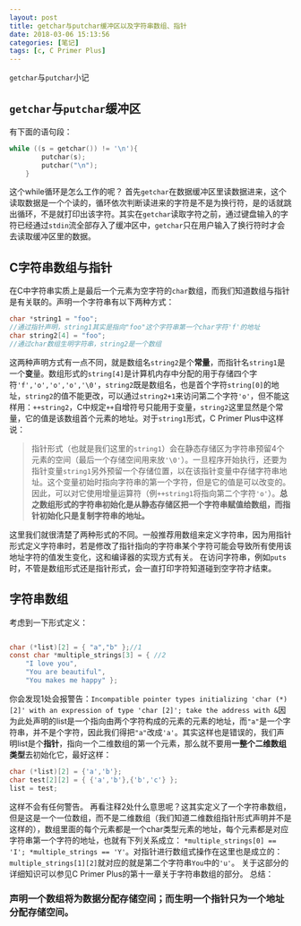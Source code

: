 ```yaml
---
layout: post
title: getchar与putchar缓冲区以及字符串数组、指针
date: 2018-03-06 15:13:56
categories: [笔记]
tags: [c, C Primer Plus]
---
```


`getchar`与`putchar`小记
<!--more-->

## `getchar`与`putchar`缓冲区
有下面的语句段：
```c
while ((s = getchar()) != '\n'){
        putchar(s);
        putchar("\n");
    }
```
这个while循环是怎么工作的呢？
首先`getchar`在数据缓冲区里读数据进来，这个读取数据是一个个读的，循环依次判断读进来的字符是不是为换行符，是的话就跳出循环，不是就打印出该字符。其实在`getchar`读取字符之前，通过键盘输入的字符已经通过`stdin`流全部存入了缓冲区中，`getchar`只在用户输入了换行符时才会去读取缓冲区里的数据。
## C字符串数组与指针
在C中字符串实质上是最后一个元素为空字符的`char`数组，而我们知道数组与指针是有关联的。声明一个字符串有以下两种方式：
```c
char *string1 = "foo";
//通过指针声明，string1其实是指向"foo"这个字符串第一个char字符'f'的地址
char string2[4] = "foo";
//通过char数组生明字符串，string2是一个数组
```
这两种声明方式有一点不同，就是数组名`string2`是个**常量**，而指针名`string1`是一个**变**量。数组形式的`string[4]`是计算机内存中分配的用于存储四个字符`'f','o','o','o','\0'`，`string2`既是数组名，也是首个字符`string[0]`的地址，`string2`的值不能更改，可以通过`string2+1`来访问第二个字符`'o'`，但不能这样用：`++string2`，C中规定`++`自增符号只能用于变量，`string2`这里显然是个常量，它的值是该数组首个元素的地址。对于`string1`形式，C Primer Plus中这样说：
> 指针形式（也就是我们这里的`string1`）会在静态存储区为字符串预留4个元素的空间（最后一个存储空间用来放`'\0'`）。一旦程序开始执行，还要为指针变量`string1`另外预留一个存储位置，以在该指针变量中存储字符串地址。这个变量初始时指向字符串的第一个字符，但是它的值是可以改变的。因此，可以对它使用增量运算符（例`++string1`将指向第二个字符`'o'`）。**总之数组形式的字符串初始化是从静态存储区把一个字符串赋值给数组，而指针初始化只是复制字符串的地址。**

这里我们就很清楚了两种形式的不同。一般推荐用数组来定义字符串，因为用指针形式定义字符串时，若是修改了指针指向的字符串某个字符可能会导致所有使用该地址字符的值发生变化，这和编译器的实现方式有关。
在访问字符串，例如`puts`时，不管是数组形式还是指针形式，会一直打印字符知道碰到空字符才结束。
## 字符串数组
考虑到一下形式定义：
```c

char (*list)[2] = { "a","b" };//1
const char *multiple_strings[3] = { //2
	"I love you",
	"You are beautiful",
	"You makes me happy" };

```
你会发现1处会报警告：`Incompatible pointer types initializing 'char (*)[2]' with an expression of type 'char [2]'; take the address with &`因为此处声明的list是一个指向由两个字符构成的元素的元素的地址，而`"a"`是一个字符串，并不是个字符，因此我们得把`"a"`改成`'a'`。其实这样也是错误的，我们声明list是个**指针**，指向一个二维数组的第一个元素，那么就不要用**一整个二维数组类型**去初始化它，最好这样：
```c
char (*list)[2] = {'a','b'};
char test[2][2] = { {'a','b'},{'b','c'} };
list = test;
```
这样不会有任何警告。
再看注释2处什么意思呢？这其实定义了一个字符串数组，但是这是一个一位数组，而不是二维数组（我们知道二维数组指针形式声明并不是这样的），数组里面的每个元素都是一个char类型元素的地址，每个元素都是对应字符串第一个字符的地址，也就有下列关系成立：
`*multiple_strings[0] == 'I'; *multiple_strings == 'Y'`。对指针进行数组式操作在这里也是成立的：
`multiple_strings[1][2]`就对应的就是第二个字符串`You`中的`'u'`。
关于这部分的详细知识可以参见C Primer Plus的第十一章关于字符串数组的部分。
总结：
### 声明一个数组将为数据分配存储空间；而生明一个指针只为一个地址分配存储空间。


